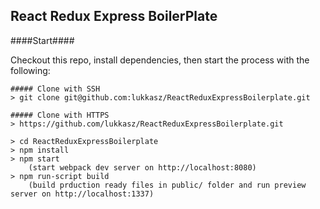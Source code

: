 ## React Redux Express BoilerPlate


####Start####

Checkout this repo, install dependencies, then start the process with the following:
```
##### Clone with SSH
> git clone git@github.com:lukkasz/ReactReduxExpressBoilerplate.git

##### Clone with HTTPS
> https://github.com/lukkasz/ReactReduxExpressBoilerplate.git

> cd ReactReduxExpressBoilerplate
> npm install
> npm start 
	(start webpack dev server on http://localhost:8080)
> npm run-script build 
	(build prduction ready files in public/ folder and run preview server on http://localhost:1337)
```

